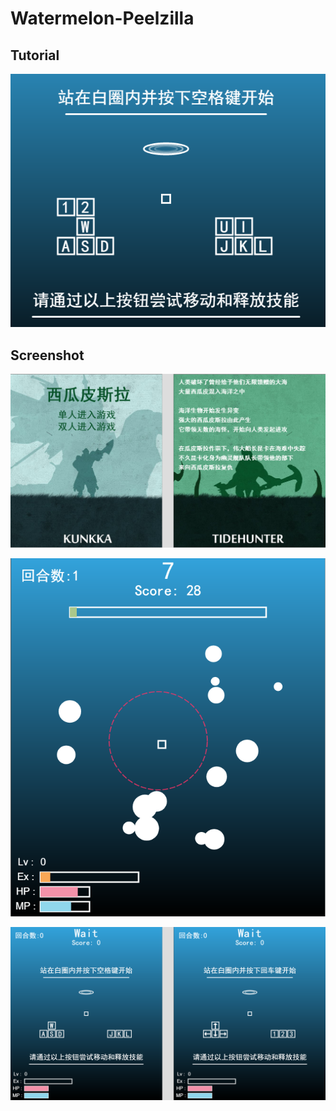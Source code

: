 # Watermelon-Peelzilla


## Tutorial

<center>

![](./Screenshot/tutorial.png)

</center>

## Screenshot

<center>

![](./Screenshot/2.png)

</center>

<center>

![](./Screenshot/1.png)

</center>

<center>

![](./Screenshot/3.png)

</center>

